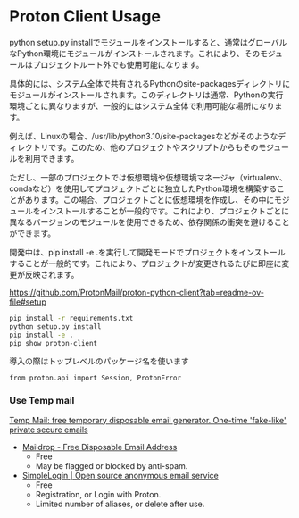 # Proton Client Usage

python setup.py installでモジュールをインストールすると、通常はグローバルなPython環境にモジュールがインストールされます。これにより、そのモジュールはプロジェクトルート外でも使用可能になります。

具体的には、システム全体で共有されるPythonのsite-packagesディレクトリにモジュールがインストールされます。このディレクトリは通常、Pythonの実行環境ごとに異なりますが、一般的にはシステム全体で利用可能な場所になります。

例えば、Linuxの場合、/usr/lib/python3.10/site-packagesなどがそのようなディレクトリです。このため、他のプロジェクトやスクリプトからもそのモジュールを利用できます。

ただし、一部のプロジェクトでは仮想環境や仮想環境マネージャ（virtualenv、condaなど）を使用してプロジェクトごとに独立したPython環境を構築することがあります。この場合、プロジェクトごとに仮想環境を作成し、その中にモジュールをインストールすることが一般的です。これにより、プロジェクトごとに異なるバージョンのモジュールを使用できるため、依存関係の衝突を避けることができます。

開発中は、pip install -e .を実行して開発モードでプロジェクトをインストールすることが一般的です。これにより、プロジェクトが変更されるたびに即座に変更が反映されます。

https://github.com/ProtonMail/proton-python-client?tab=readme-ov-file#setup

```sh
pip install -r requirements.txt
python setup.py install
pip install -e .
pip show proton-client
```

導入の際はトップレベルのパッケージ名を使います
```
from proton.api import Session, ProtonError
```

### Use Temp mail
[Temp Mail: free temporary disposable email generator. One-time 'fake-like' private secure emails](https://adguard.com/en/adguard-temp-mail/overview.html)
- [Maildrop - Free Disposable Email Address](https://maildrop.cc/)
    - Free
    - May be flagged or blocked by anti-spam.
- [SimpleLogin | Open source anonymous email service](https://simplelogin.io/)
    - Free
    - Registration, or Login with Proton.
    - Limited number of aliases, or delete after use.